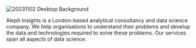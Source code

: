 
![20231102 Desktop Background](https://github.com/user-attachments/assets/7b51c385-0d0a-4340-b337-602e9945d3ee)

Aleph Insights is a London-based analytical consultancy and data science company. We help organisations to understand their problems and develop the data and technologies required to solve these problems. Our services span all aspects of data science.
